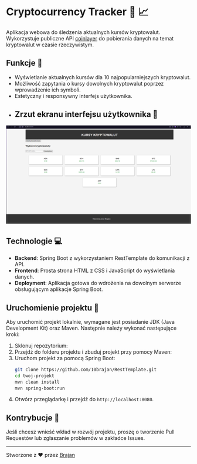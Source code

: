 # Cryptocurrency Tracker :money_with_wings: :chart_with_upwards_trend:

Aplikacja webowa do śledzenia aktualnych kursów kryptowalut. Wykorzystuje publiczne API [coinlayer](https://coinlayer.com/) do pobierania danych na temat kryptowalut w czasie rzeczywistym.

## Funkcje :star2:

- Wyświetlanie aktualnych kursów dla 10 najpopularniejszych kryptowalut.
- Możliwość zapytania o kursy dowolnych kryptowalut poprzez wprowadzenie ich symboli.
- Estetyczny i responsywny interfejs użytkownika.
- ## Zrzut ekranu interfejsu użytkownika :camera_flash:

![Kursy Kryptowalut UI](./images/cryptotracker.png)

## Technologie :computer:

- **Backend**: Spring Boot z wykorzystaniem RestTemplate do komunikacji z API.
- **Frontend**: Prosta strona HTML z CSS i JavaScript do wyświetlania danych.
- **Deployment**: Aplikacja gotowa do wdrożenia na dowolnym serwerze obsługującym aplikacje Spring Boot.

## Uruchomienie projektu :rocket:

Aby uruchomić projekt lokalnie, wymagane jest posiadanie JDK (Java Development Kit) oraz Maven. Następnie należy wykonać następujące kroki:

1. Sklonuj repozytorium:
2. Przejdź do folderu projektu i zbuduj projekt przy pomocy Maven:
3. Uruchom projekt za pomocą Spring Boot:
    ```sh
    git clone https://github.com/10brajan/RestTemplate.git
    cd twoj-projekt
    mvn clean install
    mvn spring-boot:run
    
4. Otwórz przeglądarkę i przejdź do `http://localhost:8080`.

## Kontrybucje :handshake:

Jeśli chcesz wnieść wkład w rozwój projektu, proszę o tworzenie Pull Requestów lub zgłaszanie problemów w zakładce Issues.

---

Stworzone z :heart: przez [Brajan](https://github.com/10brajan)
